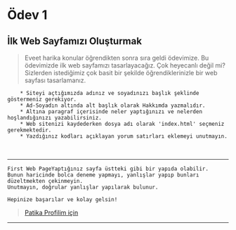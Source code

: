 # Ödev 1

## İlk Web Sayfamızı Oluşturmak

> Eveet harika konular öğrendikten sonra sıra geldi ödevimize. Bu ödevimizde ilk web sayfamızı tasarlayacağız. Çok heyecanlı değil mi? Sizlerden istediğimiz çok basit bir şekilde öğrendiklerinizle bir web sayfası tasarlamanız.

        * Siteyi açtığımızda adınız ve soyadınızı başlık şeklinde göstermeniz gerekiyor.
        * Ad-Soyadın altında alt başlık olarak Hakkımda yazmalıdır.
        * Altına paragraf içerisinde neler yaptığınızı ve nelerden hoşlandığınızı yazabilirsiniz.
        * Web sitenizi kaydederken dosya adı olarak 'index.html' seçmeniz gerekmektedir.
        * Yazdığınız kodları açıklayan yorum satırları eklemeyi unutmayın.
 
<br>

---

>

    First Web PageYaptığınız sayfa üstteki gibi bir yapıda olabilir.
    Bunun haricinde bolca deneme yapmayı, yanlışlar yapıp bunları düzeltmekten çekinmeyin. 
    Unutmayın, doğrular yanlışlar yapılarak bulunur.

    Hepinize başarılar ve kolay gelsin!


> <a href="https://app.patika.dev/emrevaljean" target="_blank">Patika Profilim için</a>
<hr>
